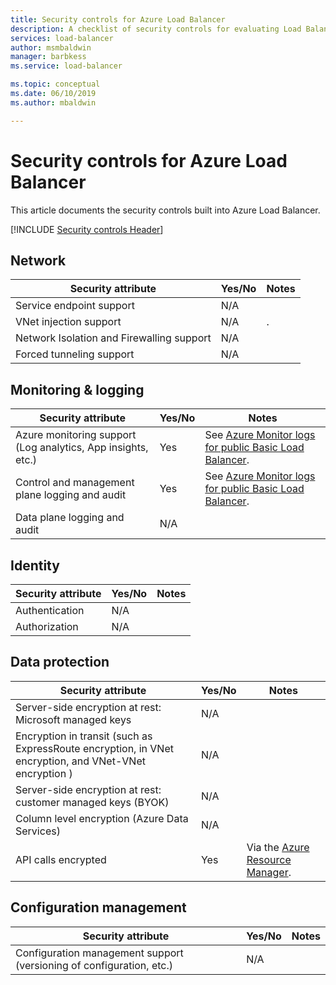 ```yaml
---
title: Security controls for Azure Load Balancer
description: A checklist of security controls for evaluating Load Balancer
services: load-balancer
author: msmbaldwin
manager: barbkess
ms.service: load-balancer

ms.topic: conceptual
ms.date: 06/10/2019
ms.author: mbaldwin

---
```

# Security controls for Azure Load Balancer

This article documents the security controls built into Azure Load Balancer.

[!INCLUDE [Security controls Header](../../includes/security-attributes-header.md)]

## Network

| Security attribute | Yes/No | Notes |
|---|---|--|
| Service endpoint support| N/A | |
| VNet injection support| N/A | . |
| Network Isolation and Firewalling support| N/A |  |
| Forced tunneling support| N/A | |

## Monitoring & logging

| Security attribute | Yes/No | Notes|
|---|---|--|
| Azure monitoring support (Log analytics, App insights, etc.)| Yes | See [Azure Monitor logs for public Basic Load Balancer](load-balancer-monitor-log.md). |
| Control and management plane logging and audit| Yes | See [Azure Monitor logs for public Basic Load Balancer](load-balancer-monitor-log.md). |
| Data plane logging and audit | N/A |  |

## Identity

| Security attribute | Yes/No | Notes|
|---|---|--|
| Authentication| N/A |  |
| Authorization| N/A |  |

## Data protection

| Security attribute | Yes/No | Notes |
|---|---|--|
| Server-side encryption at rest: Microsoft managed keys | N/A | |
| Encryption in transit (such as ExpressRoute encryption, in VNet encryption, and VNet-VNet encryption )| N/A | |
| Server-side encryption at rest: customer managed keys (BYOK) | N/A | |
| Column level encryption (Azure Data Services)| N/A | |
| API calls encrypted| Yes | Via the [Azure Resource Manager](../azure-resource-manager/index.yml). |

## Configuration management

| Security attribute | Yes/No | Notes|
|---|---|--|
| Configuration management support (versioning of configuration, etc.)| N/A |  | 
